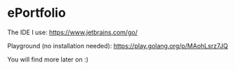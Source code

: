 # ePortfolio

The IDE I use: https://www.jetbrains.com/go/

Playground (no installation needed): https://play.golang.org/p/MAohLsrz7JQ

You will find more later on :)
